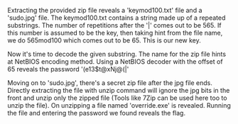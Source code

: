 Extracting the provided zip file reveals a 'keymod100.txt' file and a 'sudo.jpg' file. The keymod100.txt contains a string made up of a repeated substrings. The number of repetitions after the '|' comes out to be 565. If this number is assumed to be the key, then taking hint from the file name, we do 565mod100 which comes out to be 65. This is our new key. 

Now it's time to decode the given substring. The name for the zip file hints at NetBIOS encoding method. Using a NetBIOS decoder with the offset of 65 reveals the password '(e13$t@xNj@(|'

Moving on to 'sudo.jpg', there's a secret zip file after the jpg file ends. Directly extracting the file with unzip command will ignore the jpg bits in the front and unzip only the zipped file (Tools like 7Zip can be used here too to unzip the file). On unzipping a file named 'override.exe' is revealed. Running the file and entering the password we found reveals the flag.
